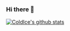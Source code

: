 ### Hi there 👋

[![ColdIce's github stats](https://github-readme-stats.vercel.app/api?username=ColdIce1605)](https://github.com/anuraghazra/github-readme-stats)

<!--
**ColdIce1605/Coldice1605** is a ✨ _special_ ✨ repository because its `README.md` (this file) appears on your GitHub profile.

Here are some ideas to get you started:

- 🔭 I’m currently working on ...
- 🌱 I’m currently learning ...
- 👯 I’m looking to collaborate on ...
- 🤔 I’m looking for help with ...
- 💬 Ask me about ...
- 📫 How to reach me: ...
- 😄 Pronouns: ...
- ⚡ Fun fact: ...
-->
